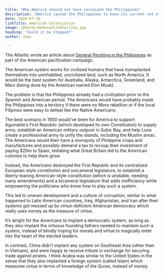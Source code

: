 ```yaml
---
title: "Why America should not have colonized the Philippines"
description: "America caused the Philippines to have its current set of problems such as corruption, materialism, and drugs"
date: 2020-07-10
linkTitle: American Colonization
image: /photos/medieval/maharlika.jpg
heading: "Could it be stopped?"
author: Juan

---
```



<!-- The British built the railroad. 

https://en.wikipedia.org/wiki/Manila_Railroad_Company

Spanish built electric lines and water works. 

https://en.wikipedia.org/wiki/El_Deposito

The Spanish did neglect investments and infrastructure. But even natives, Chinese-Filipinos, or British-Filipinos could have done better. 

The American design for Metro Manila and Quezon City was short sighted and is the cause of so many problems. 

Britain would have been a better colonizer. But the best would have been to have no colonizer at all. An example is Taiwan which had a short colonization period.  -->


The Atlantic wrote an article about [General Pershing in the Philippines](https://www.theatlantic.com/international/archive/2017/08/pershing-trump-terrorism/537300/) as part of the American pacification campaign. 


The American system works for civilized humans that have transplanted themselves into uninhabited, uncivilized land, such as North America. It would be the best system for Australia, Alaska, Antarctica, Greenland, and Mars (being done by the American named Elon Musk).

The problem is that the Philippines already had a civilization prior to the Spanish and American period. The Americans would have probably made the Philippines into a territory if there were no Moro rebellion or if the local Filipinos were easy to defeat like the Native Americans.

The best scenario in 1900 would've been for America to support Aguinaldo’s First Republic (which developed its own Constitution) to supply arms, establish an American military outpost in Subic Bay, and help Luna create a professional army to unify the islands, including the Muslim areas. The Americans would then have a monopoly of Philippine crops and manufactures and possibly demand a tax to recoup their investment of paying $20m to Spain, imitating what Great Britain did to the American colonies to help them grow.

Instead, the Americans destroyed the First Republic and its centralized European-style constitution and unicameral legislature, to establish a liberty-leaning American-style constitution (which is unstable, needing many amendments) and a bicameral legislature that adds inefficiency while empowering the politicians who know how to play such a system.

This led to uneven development and a culture of corruption, similar to what happened to Latin American countries, Iraq, Afghanistan, and Iran after their systems got messed up by virtue-deficient American democracy which really uses money as the measure of virtue.

It’s alright for the Americans to implant a democratic system, as long as they also implant the virtuous founding fathers needed to maintain such a system, instead of blindly hoping for morals and virtue to magically enter into the heart of the elected leaders.

In contrast, China didn’t implant any system on Southeast Asia (other than in Vietnam), and were happy to receive tribute in exchange for securing trade against pirates. I think Arabia was similar to the United States in the sense that they also implanted a foreign system (called Islam) which measures virtue in terms of knowledge of the Quran, instead of money.